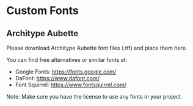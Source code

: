 # Custom Fonts

## Architype Aubette
Please download Architype Aubette font files (.ttf) and place them here.

You can find free alternatives or similar fonts at:
- Google Fonts: https://fonts.google.com/
- DaFont: https://www.dafont.com/
- Font Squirrel: https://www.fontsquirrel.com/

Note: Make sure you have the license to use any fonts in your project.
